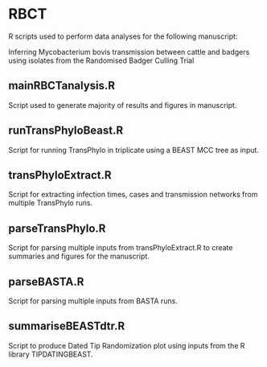 # RBCT

R scripts used to perform data analyses for the following manuscript:

Inferring Mycobacterium bovis transmission between cattle and badgers using isolates from the Randomised Badger Culling Trial

## mainRBCTanalysis.R ##

Script used to generate majority of results and figures in manuscript.

## runTransPhyloBeast.R

Script for running TransPhylo in triplicate using a BEAST MCC tree as input.

## transPhyloExtract.R

Script for extracting infection times, cases and transmission networks from multiple TransPhylo runs.

## parseTransPhylo.R

Script for parsing multiple inputs from transPhyloExtract.R to create summaries and figures for the manuscript.

## parseBASTA.R

Script for parsing multiple inputs from BASTA runs.

## summariseBEASTdtr.R

Script to produce Dated Tip Randomization plot using inputs from the R library TIPDATINGBEAST.
